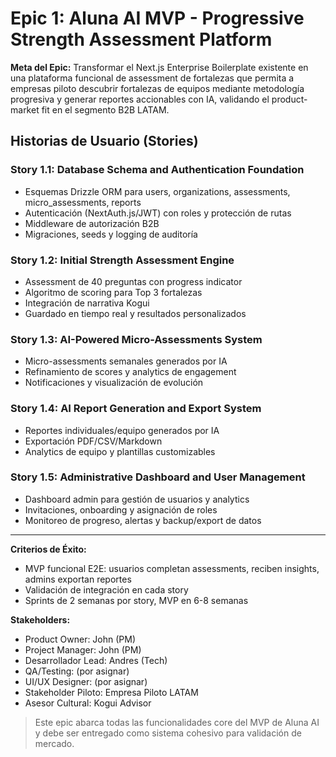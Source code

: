 # Epic 1: Aluna AI MVP - Progressive Strength Assessment Platform

**Meta del Epic:**
Transformar el Next.js Enterprise Boilerplate existente en una plataforma funcional de assessment de fortalezas que permita a empresas piloto descubrir fortalezas de equipos mediante metodología progresiva y generar reportes accionables con IA, validando el product-market fit en el segmento B2B LATAM.

## Historias de Usuario (Stories)

### Story 1.1: Database Schema and Authentication Foundation
- Esquemas Drizzle ORM para users, organizations, assessments, micro_assessments, reports
- Autenticación (NextAuth.js/JWT) con roles y protección de rutas
- Middleware de autorización B2B
- Migraciones, seeds y logging de auditoría

### Story 1.2: Initial Strength Assessment Engine
- Assessment de 40 preguntas con progress indicator
- Algoritmo de scoring para Top 3 fortalezas
- Integración de narrativa Kogui
- Guardado en tiempo real y resultados personalizados

### Story 1.3: AI-Powered Micro-Assessments System
- Micro-assessments semanales generados por IA
- Refinamiento de scores y analytics de engagement
- Notificaciones y visualización de evolución

### Story 1.4: AI Report Generation and Export System
- Reportes individuales/equipo generados por IA
- Exportación PDF/CSV/Markdown
- Analytics de equipo y plantillas customizables

### Story 1.5: Administrative Dashboard and User Management
- Dashboard admin para gestión de usuarios y analytics
- Invitaciones, onboarding y asignación de roles
- Monitoreo de progreso, alertas y backup/export de datos

---

**Criterios de Éxito:**
- MVP funcional E2E: usuarios completan assessments, reciben insights, admins exportan reportes
- Validación de integración en cada story
- Sprints de 2 semanas por story, MVP en 6-8 semanas

**Stakeholders:**
- Product Owner: John (PM)
- Project Manager: John (PM)
- Desarrollador Lead: Andres (Tech)
- QA/Testing: (por asignar)
- UI/UX Designer: (por asignar)
- Stakeholder Piloto: Empresa Piloto LATAM
- Asesor Cultural: Kogui Advisor

> Este epic abarca todas las funcionalidades core del MVP de Aluna AI y debe ser entregado como sistema cohesivo para validación de mercado.
